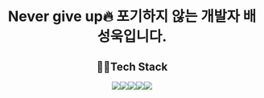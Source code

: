 <h1 align="center">Never give up🔥 포기하지 않는 개발자 배성욱입니다.</h1>

<h2 align="center">
  <strong>🧑‍💻Tech Stack</strong>
</h2>

<div style="display: flex; justify-content: center; align-items: center; flex-wrap: nowrap;">
    <img src="https://img.shields.io/badge/Python-3776AB?style=for-the-badge&logo=Python&logoColor=white">
    <img src="https://img.shields.io/badge/FastAPI-009688?style=for-the-badge&logo=FastAPI&logoColor=white">
    <img src="https://img.shields.io/badge/Spring-6DB33F?style=for-the-badge&logo=Spring&logoColor=white">
    <img src="https://img.shields.io/badge/Java-6DB33F?style=for-the-badge&logo=Java&logoColor=white">
    <img src="https://img.shields.io/badge/Azure-5DACDF?style=for-the-badge&logo=Azure&logoColor=white">
</div>
